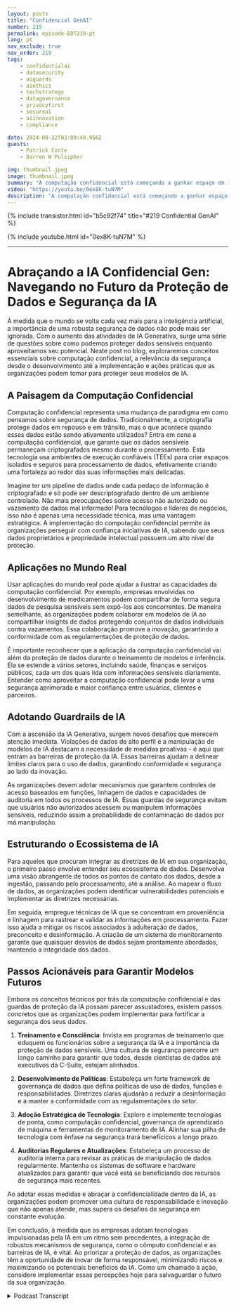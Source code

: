 ```yaml
---
layout: posts
title: "Confidencial GenAI"
number: 219
permalink: episode-EDT219-pt
lang: pt
nav_exclude: true
nav_order: 219
tags:
    - confidentialai
    - datasecurity
    - aiguards
    - aiethics
    - techstrategy
    - datagovernance
    - privacyfirst
    - secureai
    - aiinnovation
    - compliance

date: 2024-08-22T03:09:49.956Z
guests:
    - Patrick Conte
    - Darren W Pulsipher

img: thumbnail.jpeg
image: thumbnail.jpeg
summary: "A computação confidencial está começando a ganhar espaço em indústrias onde a privacidade de dados e a proteção de dados pessoais são importantes. A ascensão da IA Gerativa e a falta de proteção são o cenário perfeito para a conversa que Darren tem com o convidado retornante Patrick Conte, VP de vendas da Fortanix."
video: "https://youtu.be/0ex8K-tuN7M"
description: "A computação confidencial está começando a ganhar espaço em indústrias onde a privacidade de dados e a proteção de dados pessoais são importantes. A ascensão da IA Gerativa e a falta de proteção são o cenário perfeito para a conversa que Darren tem com o convidado retornante Patrick Conte, VP de vendas da Fortanix."
---
```


<div>
{% include transistor.html id="b5c92f74" title="#219 Confidential GenAI" %}

{% include youtube.html id="0ex8K-tuN7M" %}
</div>

---

# Abraçando a IA Confidencial Gen: Navegando no Futuro da Proteção de Dados e Segurança da IA

À medida que o mundo se volta cada vez mais para a inteligência artificial, a importância de uma robusta segurança de dados não pode mais ser ignorada. Com o aumento das atividades de IA Generativa, surge uma série de questões sobre como podemos proteger dados sensíveis enquanto aproveitamos seu potencial. Neste post no blog, exploraremos conceitos essenciais sobre computação confidencial, a relevância da segurança desde o desenvolvimento até a implementação e ações práticas que as organizações podem tomar para proteger seus modelos de IA.

## A Paisagem da Computação Confidencial

Computação confidencial representa uma mudança de paradigma em como pensamos sobre segurança de dados. Tradicionalmente, a criptografia protege dados em repouso e em trânsito, mas o que acontece quando esses dados estão sendo ativamente utilizados? Entra em cena a computação confidencial, que garante que os dados sensíveis permaneçam criptografados mesmo durante o processamento. Esta tecnologia usa ambientes de execução confiáveis (TEEs) para criar espaços isolados e seguros para processamento de dados, efetivamente criando uma fortaleza ao redor das suas informações mais delicadas.

Imagine ter um pipeline de dados onde cada pedaço de informação é criptografado e só pode ser descriptografado dentro de um ambiente controlado. Não mais preocupações sobre acesso não autorizado ou vazamento de dados mal informado! Para tecnólogos e líderes de negócios, isso não é apenas uma necessidade técnica, mas uma vantagem estratégica. A implementação do computação confidencial permite às organizações perseguir com confiança iniciativas de IA, sabendo que seus dados proprietários e propriedade intelectual possuem um alto nível de proteção.

## Aplicações no Mundo Real

Usar aplicações do mundo real pode ajudar a ilustrar as capacidades da computação confidencial. Por exemplo, empresas envolvidas no desenvolvimento de medicamentos podem compartilhar de forma segura dados de pesquisa sensíveis sem expô-los aos concorrentes. De maneira semelhante, as organizações podem colaborar em modelos de IA ao compartilhar insights de dados protegendo conjuntos de dados individuais contra vazamentos. Essa colaboração promove a inovação, garantindo a conformidade com as regulamentações de proteção de dados.

É importante reconhecer que a aplicação da computação confidencial vai além da proteção de dados durante o treinamento de modelos e inferência. Ela se estende a vários setores, incluindo saúde, finanças e serviços públicos, cada um dos quais lida com informações sensíveis diariamente. Entender como aproveitar a computação confidencial pode levar a uma segurança aprimorada e maior confiança entre usuários, clientes e parceiros.

## Adotando Guardrails de IA

Com a ascensão da IA Generativa, surgem novos desafios que merecem atenção imediata. Violações de dados de alto perfil e a manipulação de modelos de IA destacam a necessidade de medidas proativas - é aqui que entram as barreiras de proteção da IA. Essas barreiras ajudam a delinear limites claros para o uso de dados, garantindo conformidade e segurança ao lado da inovação.

As organizações devem adotar mecanismos que garantem controles de acesso baseados em funções, linhagem de dados e capacidades de auditoria em todos os processos de IA. Essas guardas de segurança evitam que usuários não autorizados acessem ou manipulem informações sensíveis, reduzindo assim a probabilidade de contaminação de dados por má manipulação.

## Estruturando o Ecossistema de IA

Para aqueles que procuram integrar as diretrizes de IA em sua organização, o primeiro passo envolve entender seu ecossistema de dados. Desenvolva uma visão abrangente de todos os pontos de contato dos dados, desde a ingestão, passando pelo processamento, até a análise. Ao mapear o fluxo de dados, as organizações podem identificar vulnerabilidades potenciais e implementar as diretrizes necessárias.

Em seguida, empregue técnicas de IA que se concentram em proveniência e linhagem para rastrear e validar as informações em processamento. Fazer isso ajuda a mitigar os riscos associados à adulteração de dados, preconceito e desinformação. A criação de um sistema de monitoramento garante que quaisquer desvios de dados sejam prontamente abordados, mantendo a integridade dos dados.

## Passos Acionáveis para Garantir Modelos Futuros

Embora os conceitos técnicos por trás da computação confidencial e das guardas de proteção da IA possam parecer assustadores, existem passos concretos que as organizações podem implementar para fortificar a segurança dos seus dados.

1. **Treinamento e Consciência**: Invista em programas de treinamento que eduquem os funcionários sobre a segurança da IA e a importância da proteção de dados sensíveis. Uma cultura de segurança percorre um longo caminho para garantir que todos, desde cientistas de dados até executivos da C-Suite, estejam alinhados.

2. **Desenvolvimento de Políticas**: Estabeleça um forte framework de governança de dados que defina políticas de uso de dados, funções e responsabilidades. Diretrizes claras ajudarão a reduzir a desinformação e a manter a conformidade com as regulamentações do setor.

3. **Adoção Estratégica de Tecnologia**: Explore e implemente tecnologias de ponta, como computação confidencial, governança de aprendizado de máquina e ferramentas de monitoramento de IA. Alinhar sua pilha de tecnologia com ênfase na segurança trará benefícicos a longo prazo.

4. **Auditorias Regulares e Atualizações**: Estabeleça um processo de auditoria interna para revisar as práticas de manipulação de dados regularmente. Mantenha os sistemas de software e hardware atualizados para garantir que você está se beneficiando dos recursos de segurança mais recentes.

Ao adotar essas medidas e abraçar a confidencialidade dentro da IA, as organizações podem promover uma cultura de responsabilidade e inovação que não apenas atende, mas supera os desafios de segurança em constante evolução.

Em conclusão, à medida que as empresas adotam tecnologias impulsionadas pela IA em um ritmo sem precedentes, a integração de robustos mecanismos de segurança, como o cômputo confidencial e as barreiras de IA, é vital. Ao priorizar a proteção de dados, as organizações têm a oportunidade de inovar de forma responsável, minimizando riscos e maximizando os potenciais benefícios da IA. Como um chamado à ação, considere implementar essas percepções hoje para salvaguardar o futuro da sua organização.



<details>
<summary> Podcast Transcript </summary>

<p></p>

</details>
